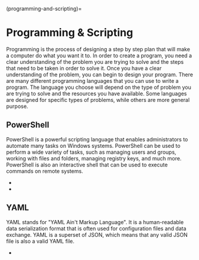 (programming-and-scripting)=
# Programming & Scripting

Programming is the process of designing a step by step plan that will make a computer do what you want it to. In order to create a program, you need a clear understanding of the problem you are trying to solve and the steps that need to be taken in order to solve it. Once you have a clear understanding of the problem, you can begin to design your program. There are many different programming languages that you can use to write a program. The language you choose will depend on the type of problem you are trying to solve and the resources you have available. Some languages are designed for specific types of problems, while others are more general purpose.

## PowerShell

PowerShell is a powerful scripting language that enables administrators to automate many tasks on Windows systems. PowerShell can be used to perform a wide variety of tasks, such as managing users and groups, working with files and folders, managing registry keys, and much more. PowerShell is also an interactive shell that can be used to execute commands on remote systems.

* [](native-scripting-tools-in-windows-should-you-use-powershell)
* [](powershell-basics-for-security-professionals)

## YAML

YAML stands for "YAML Ain't Markup Language". It is a human-readable data serialization format that is often used for configuration files and data exchange. YAML is a superset of JSON, which means that any valid JSON file is also a valid YAML file.

* [](hands-on-with-yaml-basics)